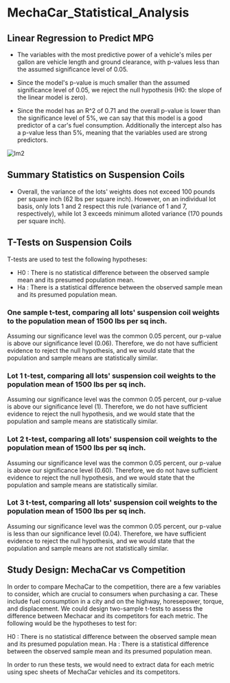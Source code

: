 # MechaCar_Statistical_Analysis

## Linear Regression to Predict MPG
* The variables with the most predictive power of a vehicle's miles per gallon are vehicle length and ground clearance, with p-values less than the assumed significance level of 0.05.

* Since the model's p-value is much smaller than the assumed significance level of 0.05, we reject the null hypothesis (H0: the slope of the linear model is zero). 

* Since the model has an R^2 of 0.71 and the overall p-value is lower than the significance level of 5%, we can say that this model is a good predictor of a car's fuel consumption. Additionally the intercept also has a p-value less than 5%, meaning that the variables used are strong predictors. 

![lm2](/Users/fatimazahraelmansouri/Bootcamp/R/MechaCar_Statistical_Analysis/images/lm2.png)

## Summary Statistics on Suspension Coils
* Overall, the variance of the lots' weights does not exceed 100 pounds per square inch (62 lbs per square inch). However, on an individual lot basis, only lots 1 and 2 respect this rule (variance of 1 and 7, respectively), while lot 3 exceeds minimum alloted variance (170 pounds per square inch).

## T-Tests on Suspension Coils

T-tests are used to test the following hypotheses:
* H0 : There is no statistical difference between the observed sample mean and its presumed population mean.
* Ha : There is a statistical difference between the observed sample mean and its presumed population mean.

### One sample t-test, comparing all lots' suspension coil weights to the population mean of 1500 lbs per sq inch.

Assuming our significance level was the common 0.05 percent, our p-value is above our significance level (0.06). Therefore, we do not have sufficient evidence to reject the null hypothesis, and we would state that the population and sample means are statistically similar.

### Lot 1 t-test, comparing all lots' suspension coil weights to the population mean of 1500 lbs per sq inch.

Assuming our significance level was the common 0.05 percent, our p-value is above our significance level (1). Therefore, we do not have sufficient evidence to reject the null hypothesis, and we would state that the population and sample means are statistically similar.

### Lot 2 t-test, comparing all lots' suspension coil weights to the population mean of 1500 lbs per sq inch.

Assuming our significance level was the common 0.05 percent, our p-value is above our significance level (0.60). Therefore, we do not have sufficient evidence to reject the null hypothesis, and we would state that the population and sample means are statistically similar.

### Lot 3 t-test, comparing all lots' suspension coil weights to the population mean of 1500 lbs per sq inch.

Assuming our significance level was the common 0.05 percent, our p-value is less than our significance level (0.04). Therefore, we have sufficient evidence to reject the null hypothesis, and we would state that the population and sample means are not statistically similar.

## Study Design: MechaCar vs Competition

In order to compare MechaCar to the competition, there are a few variables to consider, which are crucial to consumers when purchasing a car. These include fuel consumption in a city and on the highway, horesepower, torque, and displacement.
We could design two-sample t-tests to assess the difference between Mechacar and its competitors for each metric. The following would be the hypotheses to test for: 

H0 : There is no statistical difference between the observed sample mean and its presumed population mean.
Ha : There is a statistical difference between the observed sample mean and its presumed population mean.

In order to run these tests, we would need to extract data for each metric using spec sheets of MechaCar vehicles and its competitors. 
